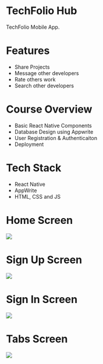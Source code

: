 # TechFolio Hub

TechFolio Mobile App.

# Features

- Share Projects
- Message other developers
- Rate others work
- Search other developers

# Course Overview

- Basic React Native Components
- Database Design using Appwrite
- User Registration & Authenticaiton
- Deployment

# Tech Stack

- React Native
- AppWrite
- HTML, CSS and JS

# Home Screen

<img src="assets/images/screenshot/onboarding.png">

# Sign Up Screen

<img src="assets/images/screenshot/signup.png">

# Sign In Screen

<img src="assets/images/screenshot/login.png">

# Tabs Screen

<img src="assets/images/screenshot/tabs.png">
